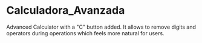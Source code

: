 # Calculadora_Avanzada
 Advanced Calculator with a "C" button added. It allows to remove digits and operators during operations which feels more natural for users.
